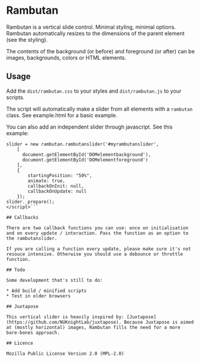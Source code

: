 # Rambutan

Rambutan is a vertical slide control. Minimal styling, minimal options. Rambutan automatically resizes to the dimensions of the parent element (see the styling).

The contents of the background (or before) and foreground (or after) can be images, backgrounds, colors or HTML elements.

## Usage

Add the `dist/rambutan.css` to your styles and `dist/rambutan.js` to your scripts.

The script will automatically make a slider from all elements with a `rambutan` class. See example.html for a basic example.

You can also add an independent slider through javascript. See this example:

```<script>
slider = new rambutan.rambutanslider('#myrambutanslider',
    [
      document.getElementById('DOMelementbackground'),
      document.getElementById('DOMelementforeground')
    ],
    {
        startingPosition: "50%",
        animate: true,
        callbackOnInit: null,
        callbackOnUpdate: null
    });
slider._prepare();
</script>```

## Callbacks

There are two callback functions you can use: once on initialisation and on every update / interaction. Pass the function as an option to the rambutanslider.

If you are calling a function every update, please make sure it's not resouce intensive. Otherwise you should use a debounce or throttle function.

## Todo

Some development that's still to do:

* Add build / minified scripts
* Test in older browsers

## Juxtapose

This vertical slider is heavily inspired by: [Juxtapose](https://github.com/NUKnightLab/juxtapose). Because Juxtapose is aimed at (mostly horizontal) images, Rambutan fills the need for a more bare-bones approach.

## Licence

Mozilla Public License Version 2.0 (MPL-2.0)

